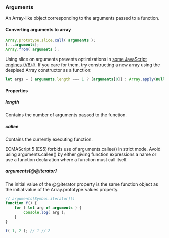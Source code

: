 ### Arguments
An Array-like object corresponding to the arguments passed to a function.

#### Converting arguments to array
```javascript
Array.prototype.slice.call( arguments );
[...arguments];
Array.from( arguments );
```

Using slice on arguments prevents optimizations in [some JavaScript engines (V8)↗](https://github.com/petkaantonov/bluebird/wiki/Optimization-killers#3-managing-arguments). If you care for them, try constructing a new array using the despised Array constructor as a function:
```javascript
let args = ( arguments.length === 1 ? [arguments[0]] : Array.apply(null, arguments) );
```

#### Properties
##### length
Contains the number of arguments passed to the function.

##### callee
Contains the currently executing function.

ECMAScript 5 (ES5) forbids use of arguments.callee() in strict mode. Avoid using arguments.callee() by either giving function expressions a name or use a function declaration where a function must call itself.

##### arguments[@@iterator]
The initial value of the @@iterator property is the same function object as the initial value of the Array.prototype.values property.

```javascript
// arguments[Symbol.iterator]()
function f() {
    for ( let arg of arguments ) {
        console.log( arg );
    }
}

f( 1, 2 ); // 1 // 2
```
